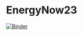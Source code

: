 # EnergyNow23

[![Binder](https://mybinder.org/badge_logo.svg)](https://mybinder.org/v2/gh/ibstokke/EnergyNow23/HEAD)
